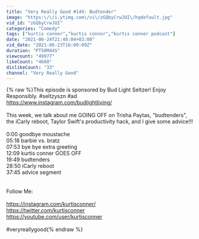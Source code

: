 ```yaml
---
title: "Very Really Good #149: Budtender"
image: "https:\/\/i.ytimg.com\/vi\/zGQbyCrwJUI\/hqdefault.jpg"
vid_id: "zGQbyCrwJUI"
categories: "Comedy"
tags: ["kurtis conner","kurtis connor","kurtis conner podcast"]
date: "2021-06-24T21:48:04+03:00"
vid_date: "2021-06-23T16:00:09Z"
duration: "PT50M44S"
viewcount: "49977"
likeCount: "4660"
dislikeCount: "33"
channel: "Very Really Good"
---
```

{% raw %}This episode is sponsored by Bud Light Seltzer! Enjoy Responsibly. #seltzyszn #ad <br /><a rel="nofollow" target="blank" href="https://www.instagram.com/budlightliving/">https://www.instagram.com/budlightliving/</a><br /><br />This week, we talk about me GOING OFF on Trisha Paytas, &quot;budtenders&quot;, the iCarly reboot, Taylor Swift's productivity hack, and I give some advice!!! <br /><br />0:00 goodbye moustache<br />05:18 barbie vs. bratz<br />07:53 bye bye extra greeting<br />12:09 kurtis conner GOES OFF <br />19:49 budtenders <br />28:50 iCarly reboot<br />37:45 advice segment<br /><br /><br />Follow Me:<br /><br /><a rel="nofollow" target="blank" href="https://instagram.com/kurtisconner/">https://instagram.com/kurtisconner/</a><br /><a rel="nofollow" target="blank" href="https://twitter.com/kurtisconner">https://twitter.com/kurtisconner</a><br /><a rel="nofollow" target="blank" href="https://youtube.com/user/kurtisconner">https://youtube.com/user/kurtisconner</a><br /><br />#veryreallygood{% endraw %}
